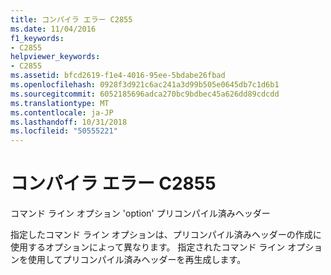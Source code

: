 ```yaml
---
title: コンパイラ エラー C2855
ms.date: 11/04/2016
f1_keywords:
- C2855
helpviewer_keywords:
- C2855
ms.assetid: bfcd2619-f1e4-4016-95ee-5bdabe26fbad
ms.openlocfilehash: 0928f3d921c6ac241a3d99b505e0645db7c1d6b1
ms.sourcegitcommit: 6052185696adca270bc9bdbec45a626dd89cdcdd
ms.translationtype: MT
ms.contentlocale: ja-JP
ms.lasthandoff: 10/31/2018
ms.locfileid: "50555221"
---
```

# <a name="compiler-error-c2855"></a>コンパイラ エラー C2855

コマンド ライン オプション 'option' プリコンパイル済みヘッダー

指定したコマンド ライン オプションは、プリコンパイル済みヘッダーの作成に使用するオプションによって異なります。 指定されたコマンド ライン オプションを使用してプリコンパイル済みヘッダーを再生成します。